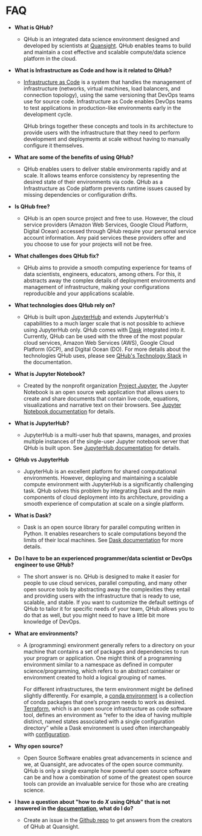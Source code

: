 # FAQ

+ **What is QHub?**

  + QHub is an integrated data science environment designed and developed by scientists at [Quansight](https://www.quansight.com/). QHub enables teams to build and maintain a cost effective and scalable compute/data science platform in the cloud.

+ **What is Infrastructure as Code and how is it related to QHub?**
  
  + [Infrastructure as Code](https://en.wikipedia.org/wiki/Infrastructure_as_code#:~:text=Infrastructure%20as%20code%20(IaC)%20is,configuration%20or%20interactive%20configuration%20tools.) is a system that handles the management of infrastructure (networks, virtual machines, load balancers, and connection topology), using the same versioning that DevOps teams use for source code. Infrastructure as Code enables DevOps teams to test applications in production-like environments early in the development cycle.
  
    QHub brings together these concepts and tools in its architecture to provide users with the infrastructure that they need to perform development and deployments at scale without having to manually configure it themselves.

+ **What are some of the benefits of using QHub?**

  + QHub enables users to deliver stable environments rapidly and at scale. It allows teams enforce consistency by representing the desired state of their environments via code. QHub as a Infrastructure as Code platform prevents runtime issues caused by missing dependencies or configuration drifts.

+ **Is QHub free?**

  + QHub is an open source project and free to use. However, the cloud service providers (Amazon Web Services, Google Cloud Platform, Digital Ocean) accessed through QHub require your personal service account information. Any paid services these providers offer and you choose to use for your projects will not be free.

+ **What challenges does QHub fix?**

  + QHub aims to provide a smooth computing experience for teams of data scientists, engineers, educators, among others. For this, it abstracts away the complex details of deployment environments and management of infrastructure, making your configurations reproducible and your applications scalable.

+ **What technologies does QHub rely on?**

  + QHub is built upon [JupyterHub](https://jupyterhub.readthedocs.io/en/stable/) and extends JupyterHub's capabilities to a much larger scale that is not possible to achieve using JupyterHub only. QHub comes with [Dask](https://dask.org/) integrated into it. Currently, QHub can be used with the three of the most popular cloud services, Amazon Web Services (AWS), Google Cloud Platform (GCP), and Digital Ocean (DO). For more details about the technologies QHub uses, please see [QHub's Technology Stack](https://qhub.readthedocs.io/en/latest/index.html) in the documentation.

+ **What is Jupyter Notebook?**

  + Created by the nonprofit organization [Project Jupyter](https://jupyter.org/), the Jupyter Notebook is an open source web application that allows users to create and share documents that contain live code, equations, visualizations and narrative text on their browsers. See [Jupyter Notebook documentation](https://jupyter-notebook.readthedocs.io/en/stable/) for details.

+ **What is JupyterHub?**

  + JupyterHub is a multi-user hub that spawns, manages, and proxies multiple instances of the single-user Jupyter notebook server that QHub is built upon. See [JupyterHub documentation](https://jupyterhub.readthedocs.io/en/stable/) for details.

+ **QHub vs JupyterHub**

  + JupyterHub is an excellent platform for shared computational environments. However, deploying and maintaining a scalable compute environment with JupyterHub is a significantly challenging task. QHub solves this problem by integrating Dask and the main components of cloud deployment into its architecture, providing a smooth experience of computation at scale on a single platform.

+ **What is Dask?**

  + Dask is an open source library for parallel computing written in Python. It enables researchers to scale computations beyond the limits of their local machines. See [Dask documentation](https://docs.dask.org/en/latest/) for more details.

+ **Do I have to be an experienced programmer/data scientist or DevOps engineer to use QHub?**

  + The short answer is no. QHub is designed to make it easier for people to use cloud services, parallel computing, and many other open source tools by abstracting away the complexities they entail and providing users with the infrastructure that is ready to use, scalable, and stable. If you want to customize the default settings of QHub to tailor it for specific needs of your team, QHub allows you to do that as well, but you might need to have a little bit more knowledge of DevOps.

+ **What are environments?**

  + A (programming) environment generally refers to a directory on your machine that contains a set of packages and dependencies to run your program or application. One might think of a programming environment similar to a namespace as defined in computer science/programming, which refers to an abstract container or environment created to hold a logical grouping of names.
  
    For different infrastructures, the term environment might be defined slightly differently. For example, a [conda environment](https://docs.conda.io/projects/conda/en/latest/user-guide/concepts/environments.html) is a collection of conda packages that one’s program needs to work as desired. [Terraform](https://www.terraform.io/), which is an open source infrastructure as code software tool, defines an environment as “refer to the idea of having multiple distinct, named states associated with a single configuration directory” while a Dask environment is used often interchangeably with [configuration](https://docs.dask.org/en/latest/configuration.html).

+ **Why open source?**

  + Open Source Software enables great advancements in science and we, at Quansight, are advocates of the open source community. QHub is only a single example how powerful open source software can be and how a combination of some of the greatest open source tools can provide an invaluable service for those who are creating science.

+ **I have a question about "how to do *X* using QHub" that is not answered in the [documentation](https://qhub.readthedocs.io/en/latest/index.html), what do I do?**

  + Create an issue in the [Github repo](https://github.com/Quansight/qhub-ops) to get answers from the creators of QHub at Quansight.
